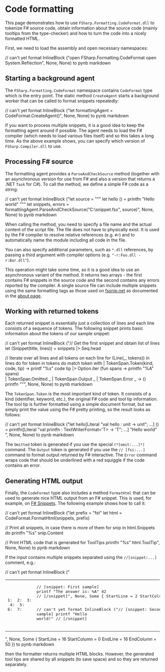 # Code formatting

This page demonstrates how to use `FSharp.Formatting.CodeFormat.dll` to tokenize
F# source code, obtain information about the source code (mainly tooltips
from the type-checker) and how to turn the code into a nicely formatted HTML.

First, we need to load the assembly and open necessary namespaces:

// can't yet format InlineBlock ("open FSharp.Formatting.CodeFormat
open System.Reflection", None, None) to pynb markdown

## Starting a background agent

The `FSharp.Formatting.CodeFormat` namespace contains `CodeFormat` type which is the
entry point. The static method `CreateAgent` starts a background worker that
can be called to format snippets repeatedly:

// can't yet format InlineBlock ("let formattingAgent = CodeFormat.CreateAgent()", None, None) to pynb markdown

If you want to process multiple snippets, it is a good idea to keep the
formatting agent around if possible. The agent needs to load the F# compiler
(which needs to load various files itself) and so this takes a long time. As the above
example shows, you can specify which version of `FSharp.Compiler.dll` to use.

## Processing F# source

The formatting agent provides a `ParseAndCheckSource` method (together with an asynchronous
version for use from F# and also a version that returns a .NET `Task` for C#).
To call the method, we define a simple F# code as a string:

// can't yet format InlineBlock ("let source = """
    let hello () = 
      printfn "Hello world"
  """
let snippets, errors = formattingAgent.ParseAndCheckSource("C:\\snippet.fsx", source)", None, None) to pynb markdown

When calling the method, you need to specify a file name and the actual content
of the script file. The file does not have to physically exist. It is used by the
F# compiler to resolve relative references (e.g. `#r`) and to automatically name
the module including all code in the file.

You can also specify additional parameters, such as `*.dll` references, by passing
a third argument with compiler options (e.g. `"-r:Foo.dll -r:Bar.dll"`).

This operation might take some time, so it is a good idea to use an asynchronous
variant of the method. It returns two arrays - the first contains F# snippets
in the source code and the second contains any errors reported by the compiler.
A single source file can include multiple snippets using the same formatting tags
as those used on [fssnip.net](http://www.fssnip.net) as documented in the
[about page](http://www.fssnip.net/pages/About).

## Working with returned tokens

Each returned snippet is essentially just a collection of lines and each line
consists of a sequence of tokens. The following snippet prints basic information
about the tokens of our sample snippet:

// can't yet format InlineBlock ("// Get the first snippet and obtain list of lines
let (Snippet(title, lines)) = snippets |> Seq.head

// Iterate over all lines and all tokens on each line
for (Line(_, tokens)) in lines do
  for token in tokens do
    match token with
    | TokenSpan.Token(kind, code, tip) -> 
        printf "%s" code
        tip |> Option.iter (fun spans ->
          printfn "%A" spans)          
    | TokenSpan.Omitted _ 
    | TokenSpan.Output _ 
    | TokenSpan.Error _ -> ()
  printfn """, None, None) to pynb markdown

The `TokenSpan.Token` is the most important kind of token. It consists of a kind
(identifier, keyword, etc.), the original F# code and tool tip information.
The tool tip is further formatted using a simple document format, but we simply
print the value using the F# pretty printing, so the result looks as follows:

// can't yet format InlineBlock ("let hello[Literal "val hello : unit -> unit"; ...] () = 
  printfn[Literal "val printfn : TextWriterFormat<'T> -> 'T"; ...] "Hello world"
", None, None) to pynb markdown

The `Omitted` token is generated if you use the special `(*[omit:...]*)` command.
The `Output` token is generated if you use the `// [fsi:...]` command to format
output returned by F# interactive. The `Error` command wraps code that should be
underlined with a red squiggle if the code contains an error.

## Generating HTML output

Finally, the `CodeFormat` type also includes a method `FormatHtml` that can be used
to generate nice HTML output from an F# snippet. This is used, for example, on
[F# Snippets](http://www.fssnip.net). The following example shows how to call it:

// can't yet format InlineBlock ("let prefix = "fst" 
let html = CodeFormat.FormatHtml(snippets, prefix)

// Print all snippets, in case there is more of them
for snip in html.Snippets do
  printfn "%s" snip.Content

// Print HTML code that is generated for ToolTips
printfn "%s" html.ToolTip", None, None) to pynb markdown

If the input contains multiple snippets separated using the `//[snippet:...]` comment, e.g.:

// can't yet format InlineBlock ("<table class="pre"><tr><td class="lines"><pre class="fssnip">
<span class="l">1: </span>
<span class="l">2: </span>
<span class="l">3: </span>
<span class="l">4: </span>
<span class="l">5: </span>
<span class="l">6: </span>
<span class="l">7: </span>
</pre>
</td>
<td class="snippet"><pre class="fssnip"><span class="c">// [snippet: First sample]</span>
<span class="i">printf</span> <span class="s">"The answer is: %A"</span> <span class="n">42</span>
<span class="c">// [/snippet]</span>", None, Some { StartLine = 2 StartColumn = 0 EndLine = 2 EndColumn = 61 }) to pynb markdown

// can't yet format InlineBlock ("<span class="c">// [snippet: Second sample]</span>
<span class="i">printf</span> <span class="s">"Hello world!"</span>
<span class="c">// [/snippet]</span>
</pre>
</td>
</tr>
</table>", None, Some { StartLine = 16 StartColumn = 0 EndLine = 16 EndColumn = 50 }) to pynb markdown

then the formatter returns multiple HTML blocks. However, the generated tool tips
are shared by all snippets (to save space) and so they are returned separately.


